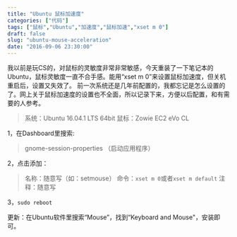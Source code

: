 ```yaml
---
title: "Ubuntu 鼠标加速度"
categories: ["代码"]
tags: ["鼠标","Ubuntu","加速度","鼠标加速","xset m 0"]
draft: false
slug: "ubuntu-mouse-acceleration"
date: "2016-09-06 23:30:00"
---
```


我以前是玩CS的，对鼠标的灵敏度非常非常敏感，今天重装了一下笔记本的Ubuntu，鼠标灵敏度一直不合手感。能用“xset m 0”来设置鼠标加速度，但关机重启后，设置又失效了。
前一次系统还是几年前配置的，我都忘记是怎么设置的了。网上关于鼠标加速度的设置也不全面，所以记录下来，方便以后配置，和有需要的人参考。
> 系统：Ubuntu 16.04.1 LTS 64bit
> 鼠标：Zowie EC2 eVo CL

1，在Dashboard里搜索:

> gnome-session-properties （启动应用程序）

2，点击添加：
> 名称：随意写（如：setmouse）
> 命令：`xset m 0`或者`xset m default`
> 注释：随意写

3，`sudo reboot`

更新：在Ubuntu软件里搜索“Mouse”，找到“Keyboard and Mouse"，安装即可。
